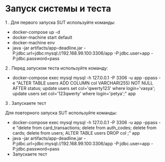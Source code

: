 # Запуск системы и теста
1 . Для первого запуска SUT используйте команды: 
* docker-compose up -d
* docker-machine start default
* docker-machine env
* java -jar artifacts/app-deadline.jar -P:jdbc.url=jdbc:mysql://192.168.99.100:3306/app -P:jdbc.user=app -P:jdbc.password=pass

2 . Перед запуском теста используйте команду:
* docker-compose exec mysql mysql -h 127.0.0.1 -P 3306 -u app -ppass -e "ALTER TABLE users ADD COLUMN col VARCHAR(255) NOT NULL AFTER status; update users set col='qwerty123' where login='vasya'; update users set col='123qwerty' where login='petya';" app

3 . Запускаете тест

Для повторного запуска SUT используйте команды: 
* docker-compose exec mysql mysql -h 127.0.0.1 -P 3306 -u app -ppass -e "delete from card_transactions; delete from auth_codes; delete from cards; delete from users; ALTER TABLE users DROP col ;" app
* java -jar artifacts/app-deadline.jar -P:jdbc.url=jdbc:mysql://192.168.99.100:3306/app -P:jdbc.user=app -P:jdbc.password=pass
* Запускаете тест
